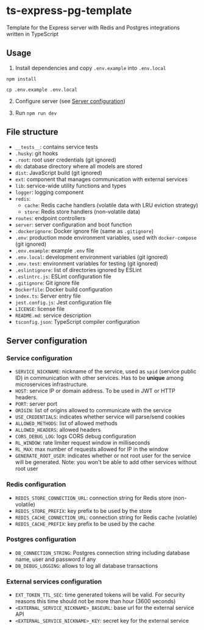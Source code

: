 # ts-express-pg-template

Template for the Express server with Redis and Postgres integrations written in TypeScript

## Usage

1. Install dependencies and copy `.env.example` into `.env.local`
```
npm install

cp .env.example .env.local
```

2. Configure server (see [Server configuration](#server-configuration))

3. Run `npm run dev`

## File structure

- `__tests__`: contains service tests
- `.husky`: git hooks
- `.root`: root user credentials (git ignored)
- `db`: database directory where all models are stored
- `dist`: JavaScript build (git ignored)
- `ext`: component that manages communication with external services
- `lib`: service-wide utility functions and types
- `logger`: logging component
- `redis`:
  * `cache`: Redis cache handlers (volatile data with LRU eviction strategy)
  * `store`: Redis store handlers (non-volatile data)
- `routes`: endpoint controllers
- `server`: server configuration and boot function
- `.dockerignore`: Docker ignore file (same as `.gitignore`)
- `.env`: production mode environment variables, used with `docker-compose` (git ignored)
- `.env.example`: example `.env` file
- `.env.local`: development environment variables (git ignored)
- `.env.test`: environment variables for testing (git ignored)
- `.eslintignore`: list of directories ignored by ESLint
- `.eslintrc.js`: ESLint configuration file
- `.gitignore`: Git ignore file
- `Dockerfile`: Docker build configuration
- `index.ts`: Server entry file
- `jest.config.js`: Jest configuration file
- `LICENSE`: license file
- `README.md`: service description
- `tsconfig.json`: TypeScript compiler configuration

## Server configuration

### Service configuration

- `SERVICE_NICKNAME`: nickname of the service, used as `spid` (service public ID) in communication with other services. Has to be **unique** among microservices infrastructure.
- `HOST`: service IP or domain address. To be used in JWT or HTTP headers.
- `PORT`: server port
- `ORIGIN`: list of origins allowed to communicate with the service
- `USE_CREDENTIALS`: indicates whether service will parse/send cookies
- `ALLOWED_METHODS`: list of allowed methods
- `ALLOWED_HEADERS`: allowed headers
- `CORS_DEBUG_LOG`: logs CORS debug configuration
- `RL_WINDOW`: rate limiter request window in milliseconds
- `RL_MAX`: max number of requests allowed for IP in the window
- `GENERATE_ROOT_USER`: indicates whether or not root user for the service will be generated. Note: you won't be able to add other services without root user

### Redis configuration

- `REDIS_STORE_CONNECTION_URL`: connection string for Redis store (non-volatile)
- `REDIS_STORE_PREFIX`: key prefix to be used by the store
- `REDIS_CACHE_CONNECTION_URL`: connection string for Redis cache (volatile)
- `REDIS_CACHE_PREFIX`: key prefix to be used by the cache

### Postgres configuration

- `DB_CONNECTION_STRING`: Postgres connection string including database name, user and password if any
- `DB_DEBUG_LOGGING`: allows to log all database transactions

### External services configuration

- `EXT_TOKEN_TTL_SEC`: time generated tokens will be valid. For security reasons this time should not be more than hour (3600 seconds)
- `<EXTERNAL_SERVICE_NICKNAME>_BASEURL`: base url for the external service API
- `<EXTERNAL_SERVICE_NICKNAME>_KEY`: secret key for the external service